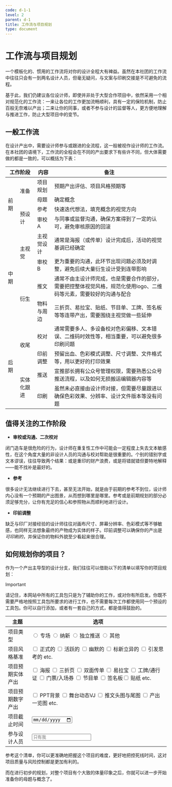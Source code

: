 ```yaml
---
code: d-1-1
level: 2
parent: d-1
title: 工作流与项目规划
type: document
---
```


# 工作流与项目规划

一个模板化的、惯用的工作流将对你的设计全程大有裨益。虽然在本社团的工作流中往往只会有一到两名设计人员，但毫无疑问，与文案与印刷交接是不可避免的流程。

基于此，我们仍建议各位设计师，即使并非处于大型合作项目中，依然采用一个相对规范化的工作流：一来让各位的工作更加流畅顺利，具有一定的保险机制，防止百般无奈难以产出；二来让你的同事，或者不参与设计的监督等人，更方便地理解与推进工作，防止大型项目中的变节。

## 一般工作流

在设计产出中，需要设计师参与或跟进的全流程，这一般被视作设计师的工作流。在本社团的语境下，工作流的全程会在不同的产出要求下有些许不同，但大体需要做的都是一致的，可以概括为下表：

<table>
    <thead>
        <tr>
            <th colspan="2" >工作阶段</th>
            <th>内容</th>
            <th>备注</th>
        </tr>
    </thead>
    <tr>
        <td rowspan="4">前期</td>
        <td rowspan="2">准备</td>
        <td>项目规划</td>
        <td>预期产出评估、项目风格预期等</td>
    </tr>
    <tr>
     <td style="display:none"></td>
     <td>母题</td>
  <td>确定概念</td>
    </tr>
    <tr>
        <td style="display:none"></td>
     <td rowspan="2">预设计</td>
     <td>参考</td>
        <td>快速迭代想法，填充概念的视觉方向</td>
    </tr>
    <tr>
     <td style="display:none"></td>
     <td>审校A</td>
     <td>与同事或监督沟通，确保方案得到了一定的认可，避免审核原因的回滚</td>
    </tr>
    <tr>
        <td rowspan="4">中期</td>
        <td rowspan="2">主视觉</td>
        <td>主视觉设计</td>
        <td>通常是海报（或传单）设计完成后，活动的视觉基调已经确定</td>
    </tr>
    <tr>
     <td style="display:none"></td>
     <td>审校B</td>
     <td>更为重要的沟通，此环节出现问题必须及时调整，避免后续大量衍生设计受到连带影响</td>
    </tr>
    <tr>
        <td style="display:none"></td>
        <td rowspan="2">衍生</td>
        <td>推文</td>
        <td>通常不由主设计师完成，也是需要合作的部分，需要把控整体视觉风格，规范化使用logo、二维码等元素，需要较好的沟通与配合</td>
    </tr>
    <tr>
     <td style="display:none"></td>
     <td>物料与周边</td>
     <td>三折页、易拉宝、贴纸、节目单、工牌、签名板等等连带产出，需要围绕主视觉做一些延伸</td>
    </tr>
    <tr>
        <td rowspan="4">后期</td>
        <td rowspan="2">收尾</td>
        <td>校对</td>
        <td>通常需要多人、多设备校对色彩偏移、文本错误、二维码时效性等，相当重要，可以避免很多印刷问题</td>
    </tr>
    <tr>
     <td style="display:none"></td>
     <td>印前调整</td>
     <td>预留出血、色彩模式调整、尺寸调整、文件格式等，用以更好的打印效果</td>
    </tr>
    <tr>
        <td style="display:none"></td>
        <td rowspan="2">实体化跟进</td>
        <td>推送</td>
        <td>宣推部长拥有公众号管理权限，需要熟悉公众号推送流程，以及如何无损搬运编辑器内容等</td>
    </tr>
    <tr>
     <td style="display:none"></td>
        <td>印刷</td>
        <td>虽然未必直接由设计师对接，但需要尽量跟进以确保色彩效果、分辨率、设计文件版本等没有问题</td>
    </tr>
</table>

## 值得关注的工作阶段

- **审校或沟通、二次校对**

 闭门造车是很危险的行为，设计师在重复性工作中可能会一定程度上失去文本敏感性，在这个角度大量的非设计人员的沟通与校对帮助是很重要的。个别的错别字或文本谬误，往往导致两个结果：或是重印的财产浪费，或是将错就错但要特地解释——能不找补是最好的。

- **参考**

 很多设计无法继续进行下去，甚至无法开始，就是由于前期的参考不到位，设计师内心没有一个预期的产出图景，从而想到哪里是哪里。参考或是前期规划的部分必须足够充分，让你有充足的信心和参照物从而顺利地进行设计。

- **印前调整**

 缺乏与印厂对接经验的设计师往往对画布尺寸、屏幕分辨率、色彩模式等不够敏感，也同样无法想象最终的产物成为实体的样子。印前调整可以确保你的产出是 *可印刷的*，并保证你的物料外貌至少看起来很合理。

## 如何规划你的项目？

作为一个产出主导型的设计分支，我们往往可以借助以下的清单以填写你的项目规划：

> [!IMPORTANT]
>
> 请记住，本网站中所有的工具包只是为了辅助你的工作，或对你有所启发。你既不需要严格地按照工具包所要求的进行工作，也不需要每次工作都使用同一个预设的工具包。你可以自行添加，或者有一套自己的方式，都是值得鼓励的。

| 主题             | 选项                                                         |
| ---------------- | ------------------------------------------------------------ |
| 项目类型         | <input type="radio" name="project-type" /> 专场 <input type="radio" name="project-type" /> 纳新 <input type="radio" name="project-type" /> 独立推送 <input type="radio" name="project-type" /> 其他 |
| 项目风格基准     | <input type="checkbox" /> 正式的 <input type="checkbox" /> 活跃的 <input type="checkbox" /> 幽默的 <input type="checkbox" /> 标新立异的 <input type="checkbox" /> 引发思考的 etc. |
| 项目预期实体产出 | <input type="checkbox" /> 海报 <input type="checkbox" /> 三折页 <input type="checkbox" /> 双面传单 <input type="checkbox" /> 易拉宝 <input type="checkbox" /> 工牌/通行证 <input type="checkbox" /> 门票/入场券 <input type="checkbox" /> 节目单 <input type="checkbox" /> 签名板<input type="checkbox" /> 贴纸 etc. |
| 项目预期数字产出 | <input type="checkbox" /> PPT背景 <input type="checkbox" /> 舞台动态VJ <input type="checkbox" /> 推文头图与尾图 <input type="checkbox" /> 产出一览图 etc. |
| 项目截止时间     | <input type="date" />                                        |
| 参与设计人员     | <input type="text" placeholder="只有我" />                   |

参考这个清单，你可以更准确地把握这个项目的难度，更好地把控死线时间，这对项目质量与风险控制都是更加有利的。

而在进行初步的规划，对整个项目有个大致的体量印象之后，你就可以进一步开始准备你的母题与概念了。